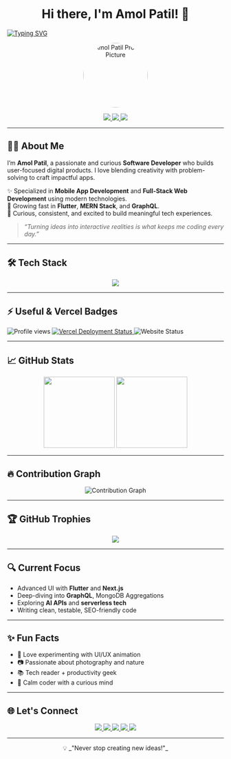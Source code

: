 <h1 align="center">Hi there, I'm Amol Patil! 👋</h1>

<!-- ✅ Typing animation (works on GitHub) -->
<a href="https://git.io/typing-svg"><img src="https://readme-typing-svg.demolab.com?font=Fira+Code&pause=1000&width=435&lines=The+five+boxing+wizards+jump+quickly" alt="Typing SVG" /></a>

<!-- 👤 Profile picture -->
<p align="center">
  <img src="https://avatars.githubusercontent.com/u/103609908?v=4" width="150" height="150" style="border-radius: 50%" alt="Amol Patil Profile Picture" />
</p>

<!-- 🔗 Social badges -->
<p align="center">
  <a href="https://devamolpatil.in">
    <img src="https://img.shields.io/badge/Portfolio-devamolpatil.in-orange?style=flat-square&logo=google-chrome" />
  </a>
  <a href="https://linkedin.com/in/amol-patil-372641165">
    <img src="https://img.shields.io/badge/LinkedIn-Amol%20Patil-blue?style=flat-square&logo=linkedin" />
  </a>
  <a href="https://x.com/amol1781994">
    <img src="https://img.shields.io/badge/Twitter-@amol1781994-1DA1F2?style=flat-square&logo=twitter" />
  </a>
</p>

---

## 👨‍💻 About Me

I’m **Amol Patil**, a passionate and curious **Software Developer** who builds user-focused digital products. I love blending creativity with problem-solving to craft impactful apps.

✨ Specialized in **Mobile App Development** and **Full-Stack Web Development** using modern technologies.  
🚀 Growing fast in **Flutter**, **MERN Stack**, and **GraphQL**.  
🧩 Curious, consistent, and excited to build meaningful tech experiences.

> _“Turning ideas into interactive realities is what keeps me coding every day.”_

---

## 🛠️ Tech Stack

<div align="center">
  <img src="https://skillicons.dev/icons?i=flutter,dart,androidstudio,kotlin,swift,java,js,ts,react,nextjs,nodejs,express,graphql,mongodb,figma,vscode,git,github,xcode,html,css" />
</div>

---

## ⚡ Useful & Vercel Badges

<p>
  <img src="https://komarev.com/ghpvc/?username=AmolPatil-Git&style=flat-square&color=blue" alt="Profile views" />
  <a href="https://devamolpatil.in">
    <img src="https://vercelbadge.vercel.app/api/devamolpatil.in" alt="Vercel Deployment Status" />
  </a>
  <img src="https://img.shields.io/website?down_color=red&down_message=offline&up_color=green&up_message=online&url=https%3A%2F%2Fdevamolpatil.in" alt="Website Status" />
</p>

---

## 📈 GitHub Stats

<p align="center">
  <img src="https://github-readme-stats.vercel.app/api?username=AmolPatil-Git&show_icons=true&theme=github_dark&hide=prs&count_private=true" height="165" />
  <img src="https://github-readme-stats.vercel.app/api/top-langs/?username=AmolPatil-Git&layout=compact&theme=github_dark" height="165" />
</p>

---

## 🔥 Contribution Graph

<p align="center">
  <img src="https://github-readme-activity-graph.vercel.app/graph?username=AmolPatil-Git&theme=react-dark" alt="Contribution Graph" />
</p>

---

## 🏆 GitHub Trophies

<p align="center">
  <img src="https://github-profile-trophy.vercel.app/?username=AmolPatil-Git&theme=onedark&no-frame=true&column=6&margin-w=10&margin-h=10" />
</p>

---

## 🔍 Current Focus

- Advanced UI with **Flutter** and **Next.js**  
- Deep-diving into **GraphQL**, MongoDB Aggregations  
- Exploring **AI APIs** and **serverless tech**  
- Writing clean, testable, SEO-friendly code

---

## ✨ Fun Facts

- 🎨 Love experimenting with UI/UX animation  
- 📷 Passionate about photography and nature  
- 📚 Tech reader + productivity geek  
- 🧘 Calm coder with a curious mind  

---

## 🌐 Let's Connect

<p align="center">
  <a href="mailto:devamolpatil.in@gmail.com">
    <img src="https://img.shields.io/badge/Email-devamolpatil.in@gmail.com-red?style=for-the-badge&logo=gmail" />
  </a>
  <a href="https://devamolpatil.in">
    <img src="https://img.shields.io/badge/Portfolio-devamolpatil.in-orange?style=for-the-badge&logo=google-chrome" />
  </a>
  <a href="https://linkedin.com/in/amol-patil-372641165">
    <img src="https://img.shields.io/badge/LinkedIn-Amol%20Patil-blue?style=for-the-badge&logo=linkedin" />
  </a>
  <a href="https://x.com/amol1781994">
    <img src="https://img.shields.io/badge/Twitter-@amol1781994-1DA1F2?style=for-the-badge&logo=twitter" />
  </a>
  <a href="https://instagram.com/amol1781994">
    <img src="https://img.shields.io/badge/Instagram-@amol1781994-E4405F?style=for-the-badge&logo=instagram" />
  </a>
</p>

---

<p align="center">
  💡 _"Never stop creating new ideas!"_
</p>
